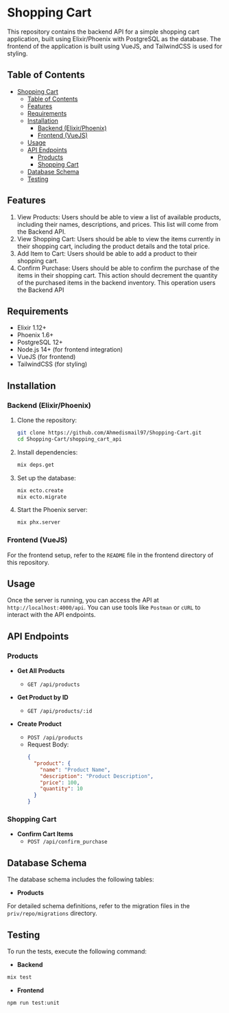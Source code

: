 # Shopping Cart 

This repository contains the backend API for a simple shopping cart application, built using Elixir/Phoenix with PostgreSQL as the database. The frontend of the application is built using VueJS, and TailwindCSS is used for styling.

## Table of Contents

- [Shopping Cart](#shopping-cart)
  - [Table of Contents](#table-of-contents)
  - [Features](#features)
  - [Requirements](#requirements)
  - [Installation](#installation)
    - [Backend (Elixir/Phoenix)](#backend-elixirphoenix)
    - [Frontend (VueJS)](#frontend-vuejs)
  - [Usage](#usage)
  - [API Endpoints](#api-endpoints)
    - [Products](#products)
    - [Shopping Cart](#shopping-cart-1)
  - [Database Schema](#database-schema)
  - [Testing](#testing)

## Features

1. View Products: Users should be able to view a list of available products, including their names, descriptions,
and prices. This list will come from the Backend API.
2. View Shopping Cart: Users should be able to view the items currently in their shopping cart, including the
product details and the total price.
3. Add Item to Cart: Users should be able to add a product to their shopping cart.
4. Confirm Purchase: Users should be able to confirm the purchase of the items in their shopping cart. This
action should decrement the quantity of the purchased items in the backend inventory. This operation users
the Backend API

## Requirements

- Elixir 1.12+
- Phoenix 1.6+
- PostgreSQL 12+
- Node.js 14+ (for frontend integration)
- VueJS (for frontend)
- TailwindCSS (for styling)

## Installation

### Backend (Elixir/Phoenix)

1. Clone the repository:
    ```sh
    git clone https://github.com/Ahmedismail97/Shopping-Cart.git
    cd Shopping-Cart/shopping_cart_api
    ```

2. Install dependencies:
    ```sh
    mix deps.get
    ```

3. Set up the database:
    ```sh
    mix ecto.create
    mix ecto.migrate
    ```

4. Start the Phoenix server:
    ```sh
    mix phx.server
    ```

### Frontend (VueJS)

For the frontend setup, refer to the `README` file in the frontend directory of this repository.

## Usage

Once the server is running, you can access the API at `http://localhost:4000/api`. You can use tools like `Postman` or `cURL` to interact with the API endpoints.

## API Endpoints

### Products

- **Get All Products**
    - `GET /api/products`

- **Get Product by ID**
    - `GET /api/products/:id`

- **Create Product**
    - `POST /api/products`
    - Request Body:
        ```json
        {
          "product": {
            "name": "Product Name",
            "description": "Product Description",
            "price": 100,
            "quantity": 10
          }
        }
        ```

### Shopping Cart

- **Confirm Cart Items**
    - `POST /api/confirm_purchase`

## Database Schema

The database schema includes the following tables:
- **Products**

For detailed schema definitions, refer to the migration files in the `priv/repo/migrations` directory.

## Testing

To run the tests, execute the following command:
- **Backend**
```sh
mix test
```
- **Frontend**
```sh
npm run test:unit
```
